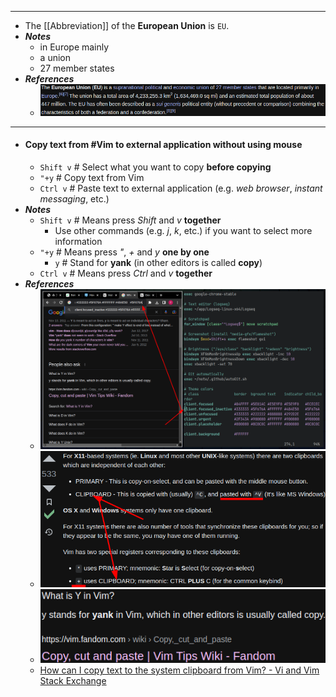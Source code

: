 - ---
- The [[Abbreviation]] of the **European Union** is `EU`.
- ***Notes***
	- in Europe mainly
	- a union
	- 27 member states
- ***References***
	- ![image.png](../assets/image_1670207778824_0.png)
- ---
- #### Copy text from #Vim to external application without using mouse
	- `Shift v` # Select what you want to copy **before copying**
	- `"+y` # Copy text from Vim
	- `Ctrl v` # Paste text to external application (e.g. *web browser*, *instant messaging*, etc.)
- ***Notes***
	- `Shift v` # Means press *Shift* and *v* **together**
		- Use other commands (e.g. *j*, *k*, etc.) if you want to select more information
	- `"+y` # Means press *"*, *+* and *y* **one by one**
		- `y` # Stand for **yank** (in other editors is called **copy**)
	- `Ctrl v` # Means press *Ctrl* and *v* **together**
- ***References***
	- ![image.png](../assets/image_1670203463820_0.png)
	- ![image.png](../assets/image_1670203935654_0.png)
	- ![image.png](../assets/image_1670204012402_0.png)
	- [How can I copy text to the system clipboard from Vim? - Vi and Vim Stack Exchange](https://vi.stackexchange.com/questions/84/how-can-i-copy-text-to-the-system-clipboard-from-vim)